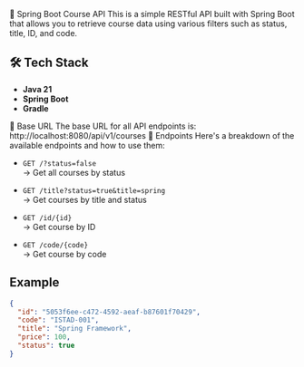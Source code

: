 📘 Spring Boot Course API
This is a simple RESTful API built with Spring Boot that allows you to retrieve course data using various filters such as status, title, ID, and code.

## 🛠 Tech Stack

- **Java 21**
- **Spring Boot**
- **Gradle**

🔗 Base URL
The base URL for all API endpoints is:
http://localhost:8080/api/v1/courses
📌 Endpoints
Here's a breakdown of the available endpoints and how to use them:
- `GET /?status=false`  
  → Get all courses by status

- `GET /title?status=true&title=spring`  
  → Get courses by title and status

- `GET /id/{id}`  
  → Get course by ID

- `GET /code/{code}`  
  → Get course by code

## Example

```json
{
  "id": "5053f6ee-c472-4592-aeaf-b87601f70429",
  "code": "ISTAD-001",
  "title": "Spring Framework",
  "price": 100,
  "status": true
}
